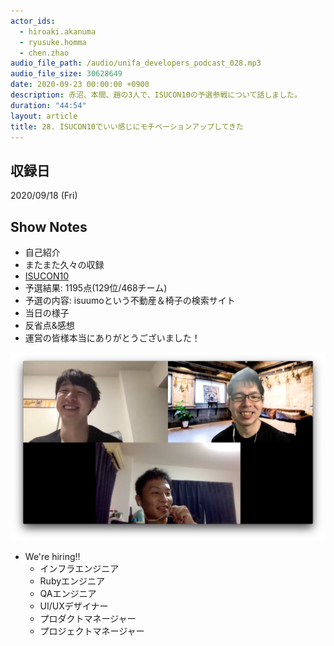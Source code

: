 ```yaml
---
actor_ids:
  - hiroaki.akanuma
  - ryusuke.homma
  - chen.zhao
audio_file_path: /audio/unifa_developers_podcast_028.mp3
audio_file_size: 30628649
date: 2020-09-23 00:00:00 +0900
description: 赤沼、本間、趙の3人で、ISUCON10の予選参戦について話しました。
duration: "44:54"
layout: article
title: 28. ISUCON10でいい感じにモチベーションアップしてきた
---
```


## 収録日

2020/09/18 (Fri)

## Show Notes

- 自己紹介
- またまた久々の収録
- [ISUCON10](http://isucon.net/archives/54704557.html)
- 予選結果: 1195点(129位/468チーム)
- 予選の内容: isuumoという不動産＆椅子の検索サイト
- 当日の様子
- 反省点&感想
- 運営の皆様本当にありがとうございました！

![members](/images/snapshots/28/members.png)
- We're hiring!!
  - インフラエンジニア 
  - Rubyエンジニア
  - QAエンジニア
  - UI/UXデザイナー
  - プロダクトマネージャー
  - プロジェクトマネージャー